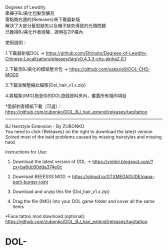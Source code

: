 Degrees of Lewdity\
庫褲子BJ美化包髮型擴充\
需點開右邊的{Releases}來下載最新版\
解決了大部分髮型缺失以及帽子缺失導致的光頭問題\
已獲得BJ美化作者授權，證明在ZIP檔內

使用說明：

1.下載最新版DOL -> https://github.com/Eltirosto/Degrees-of-Lewdity-Chinese-Localization/releases/tag/v0.4.3.3-chs-alpha2.0.1

2.下載含BJ美化的模組整合包 -> https://github.com/sakarie9/DOL-CHS-MODS

3.下載並解壓縮此檔案{Dol_hair_v1.x.zip}

4.將檔案{IMG}拖至你的DOL遊戲資料夾內，覆蓋所有相同項目

*面部刺青模組下載（可選）：
https://github.com/zubonko/DOL_BJ_hair_extend/releases/tag/tattoo

-------------------------------------------------------------------------
BJ Hairstyle Extension - By ZUBONKO\
You need to click {Releases} on the right to download the latest version\
Solved most of the bald problems caused by missing hairstyles and missing hats\

Instructions for Use:

1. Download the latest version of DOL -> https://vrelnir.blogspot.com/?zx=ba6dc80dda374e0c

2. Download BEEESSS MOD -> https://gitgud.io/GTXMEGADUDE/papa-paril-burger-joint

3. Download and unzip this file {Dol_hair_v1.x.zip}

4. Drag the file {IMG} into your DOL game folder and cover all the same items

*Face tattoo mod download (optional): 
https://github.com/zubonko/DOL_BJ_hair_extend/releases/tag/tattoo

# DOL-
